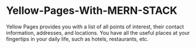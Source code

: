 # Yellow-Pages-With-MERN-STACK
Yellow Pages provides you with a list of all points of interest, their contact information, addresses, and locations. You have all the useful places at your fingertips in your daily life, such as hotels, restaurants, etc.
